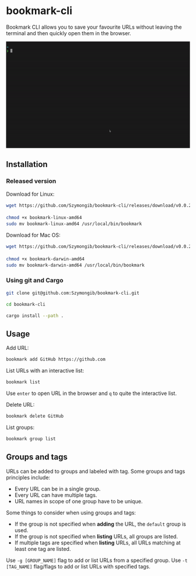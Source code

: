 # bookmark-cli

Bookmark CLI allows you to save your favourite URLs without leaving the terminal and then quickly open them in the browser.

![Bookmark CLI - Demo](./assets/bookmark-cli-demo.gif)


## Installation 


### Released version

Download for Linux:
```bash
wget https://github.com/Szymongib/bookmark-cli/releases/download/v0.0.2/bookmark-linux-amd64

chmod +x bookmark-linux-amd64
sudo mv bookmark-linux-amd64 /usr/local/bin/bookmark
```

Download for Mac OS:
```bash
wget https://github.com/Szymongib/bookmark-cli/releases/download/v0.0.2/bookmark-darwin-amd64

chmod +x bookmark-darwin-amd64
sudo mv bookmark-darwin-amd64 /usr/local/bin/bookmark
```


### Using git and Cargo

```bash
git clone git@github.com:Szymongib/bookmark-cli.git
```
```bash
cd bookmark-cli
```
```bash
cargo install --path .
```


## Usage

Add URL:
```bash
bookmark add GitHub https://github.com
```

List URLs with an interactive list:
```bash
bookmark list
```
Use `enter` to open URL in the browser and `q` to quite the interactive list.

Delete URL:
```bash
bookmark delete GitHub
```

List groups:
```bash
bookmark group list
```


## Groups and tags

URLs can be added to groups and labeled with tag. Some groups and tags principles include:
- Every URL can be in a single group.
- Every URL can have multiple tags.
- URL names in scope of one group have to be unique.

Some things to consider when using groups and tags:
- If the group is not specified when **adding** the URL, the `default` group is used.
- If the group is not specified when **listing** URLs, all groups are listed. 
- If multiple tags are specified when **listing** URLs, all URLs matching at least one tag are listed.

Use `-g [GROUP_NAME]` flag to add or list URLs from a specified group.
Use `-t [TAG_NAME]` flag/flags to add or list URLs with specified tags.
